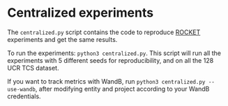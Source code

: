 # Centralized experiments

The `centralized.py` script contains the code to reproduce [ROCKET](https://link.springer.com/article/10.1007/s10618-020-00701-z) experiments and get the same results.

To run the experiments: `python3 centralized.py`. 
This script will run all the experiments with 5 different seeds for reproducibility, and on all the 128 UCR TCS dataset.

If you want to track metrics with WandB, run `python3 centralized.py --use-wandb`, after modifying entity and project according to your WandB credentials.
